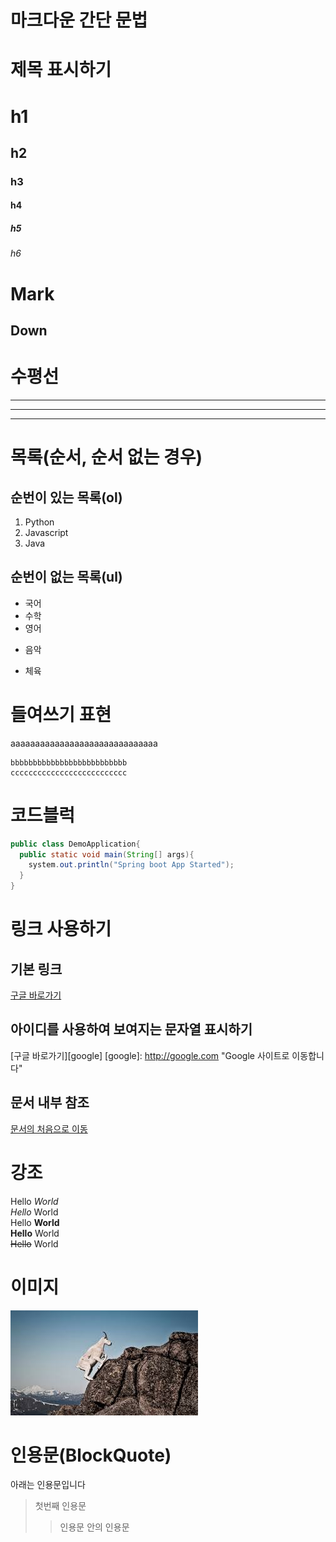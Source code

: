 # 마크다운 간단 문법

# 제목 표시하기
# h1
## h2
### h3
#### h4
##### h5
###### h6

Mark  
====
Down
----

# 수평선
---
***
___

# 목록(순서, 순서 없는 경우)
## 순번이 있는 목록(ol)
1. Python
2. Javascript
3. Java

## 순번이 없는 목록(ul)
- 국어
- 수학
- 영어
* 음악
+ 체육

# 들여쓰기 표현
aaaaaaaaaaaaaaaaaaaaaaaaaaaaaa  

    bbbbbbbbbbbbbbbbbbbbbbbbbb  
    cccccccccccccccccccccccccc  

# 코드블럭
```java
public class DemoApplication{
  public static void main(String[] args){
    system.out.println("Spring boot App Started");
  }
}
```

# 링크 사용하기
## 기본 링크
[구글 바로가기](http://google.com)

## 아이디를 사용하여 보여지는 문자열 표시하기
[구글 바로가기][google]
[google]: http://google.com "Google 사이트로 이동합니다"

## 문서 내부 참조
[문서의 처음으로 이동](#마크다운-간단-문법)

# 강조
Hello *World*  
_Hello_ World  
Hello **World**  
__Hello__ World  
~~Hello~~ World  

# 이미지
<img src="copy.jfif" alt="배경사진" title="염소 사진">

# 인용문(BlockQuote)
아래는 인용문입니다
> 첫번째 인용문
>> 인용문 안의 인용문





